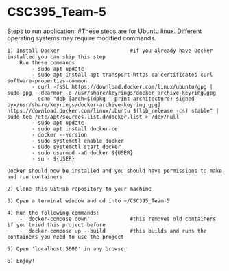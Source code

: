 # CSC395_Team-5

Steps to run application:                   #These steps are for Ubuntu linux. Different operating systems may require modified commands. 

    1) Install Docker                       #If you already have Docker installed you can skip this step
        Run these commands:
            - sudo apt update
            - sudo apt install apt-transport-https ca-certificates curl software-properties-common
            - curl -fsSL https://download.docker.com/linux/ubuntu/gpg | sudo gpg --dearmor -o /usr/share/keyrings/docker-archive-keyring.gpg
            - echo "deb [arch=$(dpkg --print-architecture) signed-by=/usr/share/keyrings/docker-archive-keyring.gpg] https://download.docker.com/linux/ubuntu $(lsb_release -cs) stable" | sudo tee /etc/apt/sources.list.d/docker.list > /dev/null
            - sudo apt update
            - sudo apt install docker-ce
            - docker --version
            - sudo systemctl enable docker
            - sudo systemctl start docker
            - sudo usermod -aG docker ${USER}
            - su - ${USER}

    Docker should now be installed and you should have permissions to make and run containers
    
    2) Clone this GitHub repository to your machine

    3) Open a terminal window and cd into ~/CSC395_Team-5

    4) Run the following commands:
        - 'docker-compose down'             #this removes old containers if you tried this project before
        - 'docker-compose up --build        #this builds and runs the containers you need to use the project

    5) Open 'localhost:5000' in any browser

    6) Enjoy!
